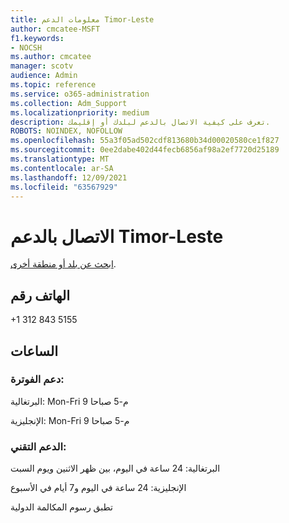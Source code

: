 ```yaml
---
title: معلومات الدعم Timor-Leste
author: cmcatee-MSFT
f1.keywords:
- NOCSH
ms.author: cmcatee
manager: scotv
audience: Admin
ms.topic: reference
ms.service: o365-administration
ms.collection: Adm_Support
ms.localizationpriority: medium
description: تعرف على كيفية الاتصال بالدعم لبلدك أو إقليمك.
ROBOTS: NOINDEX, NOFOLLOW
ms.openlocfilehash: 55a3f05ad502cdf813680b34d00020580ce1f827
ms.sourcegitcommit: 0ee2dabe402d44fecb6856af98a2ef7720d25189
ms.translationtype: MT
ms.contentlocale: ar-SA
ms.lasthandoff: 12/09/2021
ms.locfileid: "63567929"
---
```

# <a name="contact-support-for-timor-leste"></a>الاتصال بالدعم Timor-Leste

[ابحث عن بلد أو منطقة أخرى](../get-help-support.md).

## <a name="phone-number"></a>الهاتف رقم
+1 312 843 5155

## <a name="hours"></a>الساعات
### <a name="billing-support"></a>دعم الفوترة:

البرتغالية: Mon-Fri 9 م-5 صباحا

الإنجليزية: Mon-Fri 9 م-5 صباحا

### <a name="technical-support"></a>الدعم التقني:

البرتغالية: 24 ساعة في اليوم، بين ظهر الاثنين ويوم السبت

الإنجليزية: 24 ساعة في اليوم و7 أيام في الأسبوع

تطبق رسوم المكالمة الدولية

